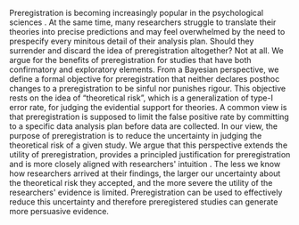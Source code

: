 Preregistration is becoming increasingly popular in the psychological sciences <!-- AB->AP: what for...?-->.
At the same time, many researchers struggle to translate their theories into precise predictions <!--not everyone may see their data-analytic approach as a predictive one, though; --> and may feel overwhelmed by the need to prespecify every minitous detail of their analysis plan.
Should they surrender and discard the idea of preregistration altogether?
Not at all.
We argue for the benefits of preregistration for studies that have both confirmatory and exploratory elements.
From a Bayesian perspective, we define a formal objective for preregistration that neither declares posthoc changes to a preregistration to be sinful nor punishes rigour.
This objective rests on the idea of “theoretical risk”, which is a generalization of type-I error rate, for judging the evidential support for theories. A common view is that preregistration is supposed to limit the false positive rate by committing to a specific data analysis plan before data are collected. <!-- AB->AP: I think it's important to more specifically state the common view before you introduce an alternative view-->
In our view, the purpose of preregistration is to reduce the uncertainty in judging the theoretical risk of a given study. 
We argue that this perspective <!--I would go with 'perspective' throughout--> extends the utility of preregistration, provides a principled justification for preregistration and is more closely aligned with researchers' intuition <!-- AB->AP: about what, about what preregistration does?!-->.
The less we know how researchers arrived at their findings, the larger our uncertainty about the theoretical risk they accepted, and the more severe the utility of the researchers' evidence is limited. <!--AB->AP: no change in meaning, just phrasing-->
Preregistration can be used to effectively reduce this uncertainty and therefore preregistered studies can generate more persuasive evidence.
